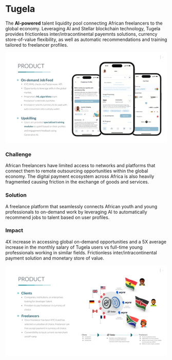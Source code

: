 # Tugela
The **AI-powered** talent liquidity pool connecting African freelancers to the global economy.  Leveraging AI and Stellar blockchain technology, Tugela provides frictionless inter/intracontinental payemnts solutions, currency store-of-value flexibility, as well as automatic recommendations and training tailored to freelancer profiles.

![On-demand Job Feed](https://github.com/j-blytix/TugelaGlow/blob/main/docs/images/product_overview4.png)

### Challenge
African freelancers have limited access to networks and platforms that connect them to remote outsourcing  opportunities within the global economy.  The digital payment ecosystem across Africa is also heavily fragmented causing friction in the exchange of goods and services.

### Solution
A freelance platform that seamlessly connects African youth and young professionals to on-demand work by leveraging AI to automatically recommend jobs to talent based on user profiles.

### Impact
4X increase in accessing global on-demand opportunities and a 5X average increase in the monthly salary of Tugela users vs full-time young professionals working in similar fields.  Frictionless inter/intracontinental payment solution and monetary store of value.

![Stellar Reference Flow](https://github.com/j-blytix/TugelaGlow/blob/main/docs/images/product_overview3.png)



